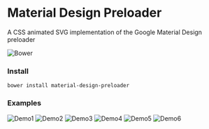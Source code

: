 # Material Design Preloader
A CSS animated SVG implementation of the Google Material Design preloader

![Bower](https://img.shields.io/bower/v/material-design-preloader.svg?style=flat-square)

### Install ###
```
bower install material-design-preloader
```

### Examples ###

![Demo1](http://i.imgur.com/VDdIDOR.gif)
![Demo2](http://i.imgur.com/LDuHZef.gif)
![Demo3](http://i.imgur.com/HC3a6u3.gif)
![Demo4](http://i.imgur.com/DSHznsG.gif)
![Demo5](http://i.imgur.com/QL4ub85.gif)
![Demo6](http://i.imgur.com/cxsT7rS.gif)
